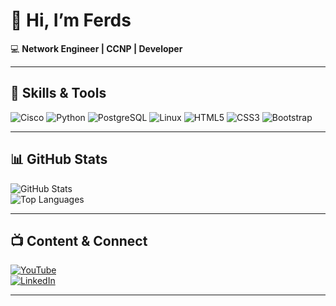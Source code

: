 # 👋 Hi, I’m Ferds

💻 **Network Engineer | CCNP | Developer**

---

## 🚀 Skills & Tools

![Cisco](https://img.shields.io/badge/Cisco-1BA0D7?style=for-the-badge&logo=cisco&logoColor=white)
![Python](https://img.shields.io/badge/Python-3776AB?style=for-the-badge&logo=python&logoColor=white)
![PostgreSQL](https://img.shields.io/badge/PostgreSQL-316192?style=for-the-badge&logo=postgresql&logoColor=white)
![Linux](https://img.shields.io/badge/Linux-FCC624?style=for-the-badge&logo=linux&logoColor=black)
![HTML5](https://img.shields.io/badge/HTML5-E34F26?style=for-the-badge&logo=html5&logoColor=white)
![CSS3](https://img.shields.io/badge/CSS3-1572B6?style=for-the-badge&logo=css3&logoColor=white)
![Bootstrap](https://img.shields.io/badge/Bootstrap-7952B3?style=for-the-badge&logo=bootstrap&logoColor=white)

---

## 📊 GitHub Stats

![GitHub Stats](https://github-readme-stats.vercel.app/api?username=ferdsformanes&show_icons=true&theme=tokyonight)  
![Top Languages](https://github-readme-stats.vercel.app/api/top-langs/?username=ferdsformanes&layout=compact&theme=tokyonight)

---

## 📺 Content & Connect

[![YouTube](https://img.shields.io/badge/YouTube-FF0000?style=for-the-badge&logo=youtube&logoColor=white)](https://youtube.com/@FerdsTechChannel)  
[![LinkedIn](https://img.shields.io/badge/LinkedIn-0077B5?style=for-the-badge&logo=linkedin&logoColor=white)](https://linkedin.com/in/ferdsformanes)

---

